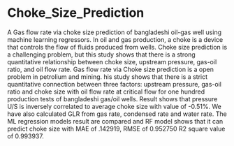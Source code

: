# Choke_Size_Prediction
A Gas flow rate via choke size prediction of bangladeshi oil-gas well using machine learning regressors.
In oil and gas production, a choke is a device that controls the flow of fluids produced from wells. Choke size prediction is a challenging problem, but this study shows that there is a strong quantitative relationship between choke size, upstream pressure, gas-oil ratio, and oil flow rate.
Gas flow rate via Choke size prediction is a open problem in petrolium and mining. his study shows that there is a strict quantitative connection between three factors: upstream pressure, gas-oil ratio and choke size with oil flow rate at critical flow for one hundred production tests of bangladeshi gas/oil wells. Result shows that pressure U/S is inversely correlated to average choke size with value of -0.51%. We have also calculated GLR from gas rate, condensed rate and water rate. The ML regression models result are compared and RF model shows that it can predict choke size with MAE of .142919, RMSE of 0.952750 R2 square value of 0.993937.
